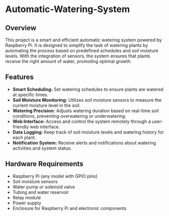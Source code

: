 # Automatic-Watering-System

## Overview
This project is a smart and efficient automatic watering system powered by Raspberry Pi. It is designed to simplify the task of watering plants by automating the process based on predefined schedules and soil moisture levels. With the integration of sensors, the system ensures that plants receive the right amount of water, promoting optimal growth.

## Features
- **Smart Scheduling:** Set watering schedules to ensure plants are watered at specific times.
- **Soil Moisture Monitoring:** Utilizes soil moisture sensors to measure the current moisture level in the soil.
- **Watering Precision:** Adjusts watering duration based on real-time soil conditions, preventing overwatering or underwatering.
- **Web Interface:** Access and control the system remotely through a user-friendly web interface.
- **Data Logging:** Keep track of soil moisture levels and watering history for each plant.
- **Notification System:** Receive alerts and notifications about watering activities and system status.

## Hardware Requirements
- Raspberry Pi (any model with GPIO pins)
- Soil moisture sensors
- Water pump or solenoid valve
- Tubing and water reservoir
- Relay module
- Power supply
- Enclosure for Raspberry Pi and electronic components
